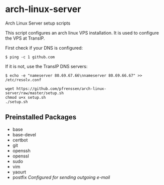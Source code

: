 # arch-linux-server
Arch Linux Server setup scripts

This script configures an arch linux VPS installation. It is used to configure the VPS at TransIP.

First check if your DNS is configured:
```
$ ping -c 1 github.com
```

If it is not, use the TransIP DNS servers:
```
$ echo -e "nameserver 80.69.67.66\nnameserver 80.69.66.67" >> /etc/resolv.conf
```

```
wget https://github.com/pfrenssen/arch-linux-server/raw/master/setup.sh
chmod u+x setup.sh
./setup.sh
```

## Preinstalled Packages

- base
- base-devel
- certbot
- git
- openssh
- openssl
- sudo
- vim
- yaourt
- postfix *Configured for sending outgoing e-mail*
